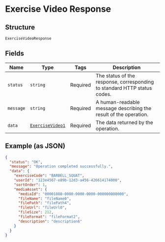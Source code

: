 
# Exercise Video Response

## Structure

`ExerciseVideoResponse`

## Fields

| Name | Type | Tags | Description |
|  --- | --- | --- | --- |
| `status` | `string` | Required | The status of the response, corresponding to standard HTTP status codes. |
| `message` | `string` | Required | A human-readable message describing the result of the operation. |
| `data` | [`ExerciseVideo1`](../../doc/models/exercise-video-1.md) | Required | The data returned by the operation. |

## Example (as JSON)

```json
{
  "status": "OK",
  "message": "Operation completed successfully.",
  "data": {
    "exerciseCode": "BARBELL_SQUAT",
    "userId": "123e4567-e89b-12d3-a456-426614174000",
    "sortOrder": 1,
    "mediaAsset": {
      "mediaId": "00001080-0000-0000-0000-000000000000",
      "fileName": "fileName0",
      "filePath": "filePath4",
      "fileUrl": "fileUrl0",
      "fileSize": 212,
      "fileFormat": "fileFormat2",
      "description": "description6"
    }
  }
}
```


